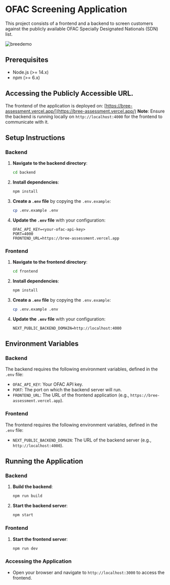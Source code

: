 # OFAC Screening Application

This project consists of a frontend and a backend to screen customers against the publicly available OFAC Specially Designated Nationals (SDN) list.

![breedemo](https://github.com/user-attachments/assets/202bc008-8183-4995-80da-e859bca0fbc1)

## Prerequisites

- Node.js (>= 14.x)
- npm (>= 6.x)

## Accessing the Publicly Accessible URL.
The frontend of the application is deployed on: [https://bree-assessment.vercel.app/](https://bree-assessment.vercel.app/)
**Note**: Ensure the backend is running locally on `http://localhost:4000` for the frontend to communicate with it.

## Setup Instructions

### Backend

1. **Navigate to the backend directory**:

   ```sh
   cd backend
   ```

2. **Install dependencies**:

   ```sh
   npm install
   ```

3. **Create a `.env` file** by copying the `.env.example`:

   ```sh
   cp .env.example .env
   ```

4. **Update the `.env` file** with your configuration:
   ```env
   OFAC_API_KEY=<your-ofac-api-key>
   PORT=4000
   FRONTEND_URL=https://bree-assessment.vercel.app
   ```

### Frontend

1. **Navigate to the frontend directory**:

   ```sh
   cd frontend
   ```

2. **Install dependencies**:

   ```sh
   npm install
   ```

3. **Create a `.env` file** by copying the `.env.example`:

   ```sh
   cp .env.example .env
   ```

4. **Update the `.env` file** with your configuration:
   ```env
   NEXT_PUBLIC_BACKEND_DOMAIN=http://localhost:4000
   ```

## Environment Variables

### Backend

The backend requires the following environment variables, defined in the `.env` file:

- `OFAC_API_KEY`: Your OFAC API key.
- `PORT`: The port on which the backend server will run.
- `FRONTEND_URL`: The URL of the frontend application (e.g., `https://bree-assessment.vercel.app`).

### Frontend

The frontend requires the following environment variables, defined in the `.env` file:

- `NEXT_PUBLIC_BACKEND_DOMAIN`: The URL of the backend server (e.g., `http://localhost:4000`).

## Running the Application

### Backend

1. **Build the backend**:

   ```sh
   npm run build
   ```

2. **Start the backend server**:
   ```sh
   npm start
   ```

### Frontend

1. **Start the frontend server**:
   ```sh
   npm run dev
   ```

### Accessing the Application

- Open your browser and navigate to `http://localhost:3000` to access the frontend.
